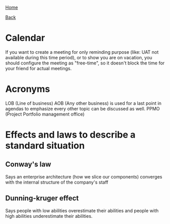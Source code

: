 [Home](/)

[Back](../index.md)

# Calendar
If you want to create a meeting for only reminding purpose (like: UAT not available during this time period), 
or to show you are on vacation, you should configure the meeting as "free-time", so it doesn't block the time for your friend for actual meetings.   

# Acronyms
LOB (Line of business)
AOB (Any other business) is used for a last point in agendas to emphasize every other topic can be discussed as well.
PPMO (Project Portfolio management office)

# Effects and laws to describe a standard situation

## Conway's law
Says an enterprise architecture (how we slice our components) converges with the internal structure of the company's staff
  
## Dunning-kruger effect
Says people with low abilities overestimate their abilities and people with high abilities underestimate their abilities. 
 